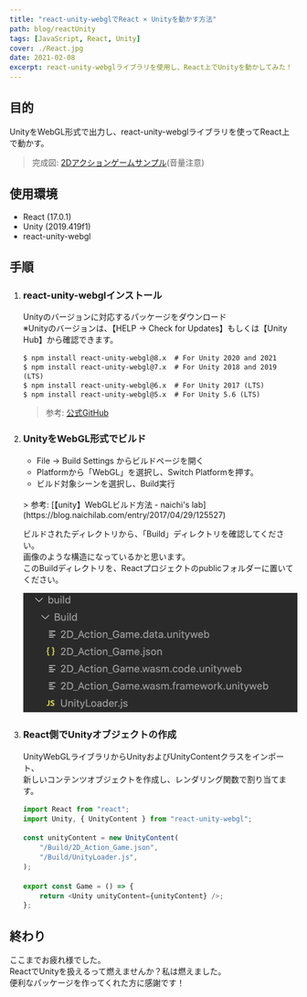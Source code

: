 ```yaml
---
title: "react-unity-webglでReact × Unityを動かす方法"
path: blog/reactUnity
tags: [JavaScript, React, Unity]
cover: ./React.jpg
date: 2021-02-08
excerpt: react-unity-webglライブラリを使用し、React上でUnityを動かしてみた！
---
```


## 目的

UnityをWebGL形式で出力し、react-unity-webglライブラリを使ってReact上で動かす。
> 完成図: [2Dアクションゲームサンプル](https://verification.kudohayatoblog.com/blog/reactUnity_sample)(音量注意)

## 使用環境

- React (17.0.1)
- Unity (2019.419f1)
- react-unity-webgl

## 手順

1. ### react-unity-webglインストール

    Unityのバージョンに対応するパッケージをダウンロード<br>
    ※Unityのバージョンは、【HELP → Check for Updates】もしくは【Unity Hub】から確認できます。

    ```
    $ npm install react-unity-webgl@8.x  # For Unity 2020 and 2021
    $ npm install react-unity-webgl@7.x  # For Unity 2018 and 2019 (LTS)
    $ npm install react-unity-webgl@6.x  # For Unity 2017 (LTS)
    $ npm install react-unity-webgl@5.x  # For Unity 5.6 (LTS)
    ```
    > 参考: [公式GitHub](https://github.com/elraccoone/react-unity-webgl)

2. ### UnityをWebGL形式でビルド

    * File → Build Settings からビルドページを開く
    * Platformから「WebGL」を選択し、Switch Platformを押す。
    * ビルド対象シーンを選択し、Build実行
    <br>
    > 参考: [【unity】WebGLビルド方法 - naichi's lab](https://blog.naichilab.com/entry/2017/04/29/125527)

    ビルドされたディレクトリから、「Build」ディレクトリを確認してください。<br>
    画像のような構造になっているかと思います。<br>
    このBuildディレクトリを、Reactプロジェクトのpublicフォルダーに置いてください。<br>

    ![](./React_Unity.png)

3. ### React側でUnityオブジェクトの作成

    UnityWebGLライブラリからUnityおよびUnityContentクラスをインポート、<br>
    新しいコンテンツオブジェクトを作成し、レンダリング関数で割り当てます。

    ```javascript
    import React from "react";
    import Unity, { UnityContent } from "react-unity-webgl";

    const unityContent = new UnityContent(
        "/Build/2D_Action_Game.json",
        "/Build/UnityLoader.js",
    );

    export const Game = () => {
        return <Unity unityContent={unityContent} />;
    };
    ```

## 終わり

ここまでお疲れ様でした。<br>
ReactでUnityを扱えるって燃えませんか？私は燃えました。<br>
便利なパッケージを作ってくれた方に感謝です！
